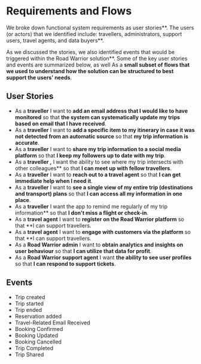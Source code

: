 # Requirements and Flows 
We broke down functional system requirements as user stories**. The users (or actors) that we identified include: travellers, administrators, support users, travel agents, and data buyers**.

As we discussed the stories, we also identified events that would be triggered within the Road Warrior solution**. Some of the key user stories and events are summarized below, as well As a **small subset of flows that we used to understand how the solution can be structured to best support the users' needs**. 
 
 ## User Stories

 * As a **traveller** I want to **add an email address that I would like to have monitored** so that **the system can systematically update my trips based on email that I have received**.
* As a **traveller** I want to **add a specific item to my itinerary in case it was not detected from an automatic source** so that **my trip information is accurate**.
* As a **traveller** I want to **share my trip information to a social media platform** so that **I keep my followers up to date with my trip**.
* As a **traveller ,** I want the ability to see where my trip intersects with other colleagues** so that **I can meet up with fellow travellers**.
* As a **traveller** I want to **reach out to a travel agent** so that **I can get immediate help when I need it**.
* As a **traveller** I want to **see a single view of my entire trip (destinations and transport) plans** so that **I can access all my information in one place**.
* As a **traveller** I want the app to remind me regularly of my trip information** so that **I don't miss a flight or check-in**.
* As a **travel agent** I want to **register on the Road Warrior platform** so that **I can support travellers.
* As a **travel agent** I want to **engage with customers via the platform** so that **I can support travellers.
* As a **Road Warrior admin** I want to **obtain analytics and insights on user behaviour** so that **I can utilize that data for profit**.
* As a **Road Warrior support agent** I want **the ability to see user profiles** so that **I can respond to support tickets**.

## Events 

* Trip created 
* Trip started 
* Trip ended 
* Reservation added 
* Travel-Related Email Received 
* Booking Confirmed 
* Booking Updated 
* Booking Cancelled 
* Trip Completed 
* Trip Shared 